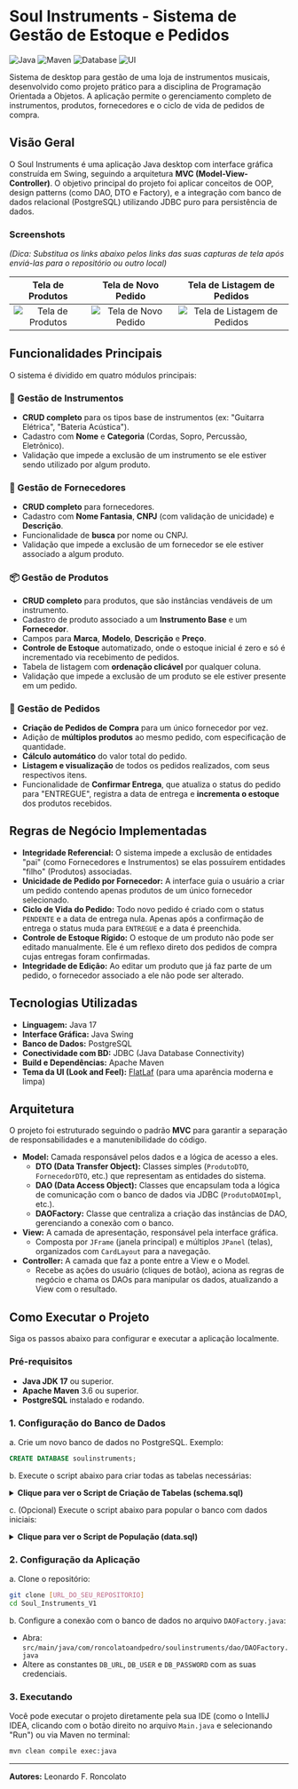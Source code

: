 # Soul Instruments - Sistema de Gestão de Estoque e Pedidos

![Java](https://img.shields.io/badge/Java-17-blue)
![Maven](https://img.shields.io/badge/Build-Maven-red)
![Database](https://img.shields.io/badge/Database-PostgreSQL-blue)
![UI](https://img.shields.io/badge/UI-Java%20Swing-orange)

Sistema de desktop para gestão de uma loja de instrumentos musicais, desenvolvido como projeto prático para a disciplina de Programação Orientada a Objetos. A aplicação permite o gerenciamento completo de instrumentos, produtos, fornecedores e o ciclo de vida de pedidos de compra.

## Visão Geral

O Soul Instruments é uma aplicação Java desktop com interface gráfica construída em Swing, seguindo a arquitetura **MVC (Model-View-Controller)**. O objetivo principal do projeto foi aplicar conceitos de OOP, design patterns (como DAO, DTO e Factory), e a integração com banco de dados relacional (PostgreSQL) utilizando JDBC puro para persistência de dados.

### Screenshots

*(Dica: Substitua os links abaixo pelos links das suas capturas de tela após enviá-las para o repositório ou outro local)*

| Tela de Produtos | Tela de Novo Pedido | Tela de Listagem de Pedidos |
| :---: | :---: | :---: |
| ![Tela de Produtos](https://i.imgur.com/URL_DA_SUA_IMAGEM_AQUI.png) | ![Tela de Novo Pedido](https://i.imgur.com/URL_DA_SUA_IMAGEM_AQUI.png) | ![Tela de Listagem de Pedidos](https://i.imgur.com/URL_DA_SUA_IMAGEM_AQUI.png) |

## Funcionalidades Principais

O sistema é dividido em quatro módulos principais:

### 🎸 Gestão de Instrumentos
- **CRUD completo** para os tipos base de instrumentos (ex: "Guitarra Elétrica", "Bateria Acústica").
- Cadastro com **Nome** e **Categoria** (Cordas, Sopro, Percussão, Eletrônico).
- Validação que impede a exclusão de um instrumento se ele estiver sendo utilizado por algum produto.

### 🚚 Gestão de Fornecedores
- **CRUD completo** para fornecedores.
- Cadastro com **Nome Fantasia**, **CNPJ** (com validação de unicidade) e **Descrição**.
- Funcionalidade de **busca** por nome ou CNPJ.
- Validação que impede a exclusão de um fornecedor se ele estiver associado a algum produto.

### 📦 Gestão de Produtos
- **CRUD completo** para produtos, que são instâncias vendáveis de um instrumento.
- Cadastro de produto associado a um **Instrumento Base** e um **Fornecedor**.
- Campos para **Marca**, **Modelo**, **Descrição** e **Preço**.
- **Controle de Estoque** automatizado, onde o estoque inicial é zero e só é incrementado via recebimento de pedidos.
- Tabela de listagem com **ordenação clicável** por qualquer coluna.
- Validação que impede a exclusão de um produto se ele estiver presente em um pedido.

### 📝 Gestão de Pedidos
- **Criação de Pedidos de Compra** para um único fornecedor por vez.
- Adição de **múltiplos produtos** ao mesmo pedido, com especificação de quantidade.
- **Cálculo automático** do valor total do pedido.
- **Listagem e visualização** de todos os pedidos realizados, com seus respectivos itens.
- Funcionalidade de **Confirmar Entrega**, que atualiza o status do pedido para "ENTREGUE", registra a data de entrega e **incrementa o estoque** dos produtos recebidos.

## Regras de Negócio Implementadas

- **Integridade Referencial:** O sistema impede a exclusão de entidades "pai" (como Fornecedores e Instrumentos) se elas possuírem entidades "filho" (Produtos) associadas.
- **Unicidade de Pedido por Fornecedor:** A interface guia o usuário a criar um pedido contendo apenas produtos de um único fornecedor selecionado.
- **Ciclo de Vida do Pedido:** Todo novo pedido é criado com o status `PENDENTE` e a data de entrega nula. Apenas após a confirmação de entrega o status muda para `ENTREGUE` e a data é preenchida.
- **Controle de Estoque Rígido:** O estoque de um produto não pode ser editado manualmente. Ele é um reflexo direto dos pedidos de compra cujas entregas foram confirmadas.
- **Integridade de Edição:** Ao editar um produto que já faz parte de um pedido, o fornecedor associado a ele não pode ser alterado.

## Tecnologias Utilizadas

- **Linguagem:** Java 17
- **Interface Gráfica:** Java Swing
- **Banco de Dados:** PostgreSQL
- **Conectividade com BD:** JDBC (Java Database Connectivity)
- **Build e Dependências:** Apache Maven
- **Tema da UI (Look and Feel):** [FlatLaf](https://www.formdev.com/flatlaf/) (para uma aparência moderna e limpa)

## Arquitetura

O projeto foi estruturado seguindo o padrão **MVC** para garantir a separação de responsabilidades e a manutenibilidade do código.

- **Model:** Camada responsável pelos dados e a lógica de acesso a eles.
  - **DTO (Data Transfer Object):** Classes simples (`ProdutoDTO`, `FornecedorDTO`, etc.) que representam as entidades do sistema.
  - **DAO (Data Access Object):** Classes que encapsulam toda a lógica de comunicação com o banco de dados via JDBC (`ProdutoDAOImpl`, etc.).
  - **DAOFactory:** Classe que centraliza a criação das instâncias de DAO, gerenciando a conexão com o banco.
- **View:** A camada de apresentação, responsável pela interface gráfica.
  - Composta por `JFrame` (janela principal) e múltiplos `JPanel` (telas), organizados com `CardLayout` para a navegação.
- **Controller:** A camada que faz a ponte entre a View e o Model.
  - Recebe as ações do usuário (cliques de botão), aciona as regras de negócio e chama os DAOs para manipular os dados, atualizando a View com o resultado.

## Como Executar o Projeto

Siga os passos abaixo para configurar e executar a aplicação localmente.

### Pré-requisitos
- **Java JDK 17** ou superior.
- **Apache Maven** 3.6 ou superior.
- **PostgreSQL** instalado e rodando.

### 1. Configuração do Banco de Dados

a. Crie um novo banco de dados no PostgreSQL. Exemplo:
```sql
CREATE DATABASE soulinstruments;
```

b. Execute o script abaixo para criar todas as tabelas necessárias:

<details>
<summary><strong>Clique para ver o Script de Criação de Tabelas (schema.sql)</strong></summary>

```sql
-- Limpa o banco para um novo começo (cuidado em produção!)
TRUNCATE TABLE fornecedor, instrumento, produto, pedido, itempedido RESTART IDENTITY CASCADE;

-- Criação das Tabelas
CREATE TABLE instrumento (
    idinstrumento SERIAL PRIMARY KEY,
    nome VARCHAR(50) NOT NULL UNIQUE,
    categoria VARCHAR(20) NOT NULL
);

CREATE TABLE fornecedor (
    idfornecedor SERIAL PRIMARY KEY,
    nomefornecedor VARCHAR(60) NOT NULL,
    cnpj VARCHAR(20) NOT NULL UNIQUE,
    descricao VARCHAR(255)
);

CREATE TABLE produto (
    idproduto SERIAL PRIMARY KEY,
    marca VARCHAR(30) NOT NULL,
    modelo VARCHAR(30),
    descricao VARCHAR(255),
    preco DECIMAL(10, 2) NOT NULL,
    quantidadeestoque INT NOT NULL,
    idinstrumento INT NOT NULL,
    idfornecedor INT NOT NULL,
    FOREIGN KEY (idinstrumento) REFERENCES instrumento(idinstrumento),
    FOREIGN KEY (idfornecedor) REFERENCES fornecedor(idfornecedor)
);

CREATE TABLE pedido (
    idpedido SERIAL PRIMARY KEY,
    datapedido DATE NOT NULL,
    dataentrega DATE,
    valortotal DECIMAL(10, 2),
    idfornecedor INT NOT NULL,
    status VARCHAR(20) NOT NULL DEFAULT 'PENDENTE',
    FOREIGN KEY (idfornecedor) REFERENCES fornecedor(idfornecedor)
);

CREATE TABLE itempedido (
    iditempedido SERIAL PRIMARY KEY,
    quantidade INT NOT NULL,
    valorunitario DECIMAL(10, 2) NOT NULL,
    valortotal DECIMAL(10, 2) NOT NULL,
    idproduto INT NOT NULL,
    idpedido INT NOT NULL,
    FOREIGN KEY (idproduto) REFERENCES produto(idproduto),
    FOREIGN KEY (idpedido) REFERENCES pedido(idpedido) ON DELETE CASCADE
);
```
</details>

c. (Opcional) Execute o script abaixo para popular o banco com dados iniciais:

<details>
<summary><strong>Clique para ver o Script de População (data.sql)</strong></summary>

```sql
-- Inserindo Fornecedores
INSERT INTO fornecedor (nomefornecedor, cnpj, descricao) VALUES
('Fender Musical Instruments', '11.222.333/0001-44', 'Fornecedor oficial de guitarras e baixos Fender e Squier.'),
('Gibson Brands, Inc.', '55.666.777/0001-88', 'Fornecedor de guitarras Gibson, Epiphone e baixos.'),
('Yamaha Musical', '99.888.777/0001-66', 'Instrumentos musicais diversos, de teclados a baterias.'),
('Roland Corporation', '22.333.444/0001-55', 'Especialista em instrumentos eletrônicos, sintetizadores e baterias eletrônicas.');

-- Inserindo Instrumentos base
INSERT INTO instrumento (nome, categoria) VALUES
('Guitarra Elétrica', 'cordas'),
('Baixo Elétrico', 'cordas'),
('Violão Acústico', 'cordas'),
('Bateria Acústica', 'percussao'),
('Teclado Arranjador', 'eletronico'),
('Sintetizador', 'eletronico');

-- Inserindo Produtos (IDs assumem que as inserções anteriores geraram IDs de 1 em diante)
INSERT INTO produto (marca, modelo, descricao, preco, quantidadeestoque, idinstrumento, idfornecedor) VALUES
('Fender', 'Player Stratocaster', 'Corpo em amieiro, braço em maple, trio de captadores single-coil.', 4500.00, 10, 1, 1),
('Fender', 'American Professional II Telecaster', 'O padrão da indústria para guitarras versáteis. Cor Butterscotch Blonde.', 11500.00, 5, 1, 1),
('Fender', 'Player Jazz Bass', 'Baixo de 4 cordas, versátil e confortável. Acabamento 3-Color Sunburst.', 4800.00, 8, 2, 1),
('Gibson', 'Les Paul Standard 60s', 'Corpo em mogno, tampo em maple, captadores BurstBucker. Cor Iced Tea.', 17000.00, 3, 1, 2),
('Gibson', 'SG Standard', 'Corpo leve em mogno, braço fino e acesso fácil às casas superiores. Cor Cherry Red.', 9800.00, 4, 1, 2),
('Gibson', 'Hummingbird', 'Violão eletro-acústico icônico com timbre rico e quente.', 22000.00, 2, 3, 2),
('Yamaha', 'PSR-E373', 'Teclado arranjador portátil com 61 teclas sensitivas e vasta biblioteca de sons.', 1800.00, 15, 5, 3),
('Yamaha', 'Stage Custom Birch', 'Kit de bateria acústica em madeira Birch. Som focado e profissional. Bumbo de 22".', 5500.00, 6, 4, 3),
('Roland', 'Juno-DS61', 'Sintetizador de 61 teclas com sons profissionais, performance aprimorada e operação a pilhas.', 5200.00, 7, 6, 4);
```
</details>

### 2. Configuração da Aplicação

a. Clone o repositório:
```bash
git clone [URL_DO_SEU_REPOSITORIO]
cd Soul_Instruments_V1
```

b. Configure a conexão com o banco de dados no arquivo `DAOFactory.java`:
   - Abra: `src/main/java/com/roncolatoandpedro/soulinstruments/dao/DAOFactory.java`
   - Altere as constantes `DB_URL`, `DB_USER` e `DB_PASSWORD` com as suas credenciais.

### 3. Executando

Você pode executar o projeto diretamente pela sua IDE (como o IntelliJ IDEA, clicando com o botão direito no arquivo `Main.java` e selecionando "Run") ou via Maven no terminal:

```bash
mvn clean compile exec:java
```

---
**Autores:** Leonardo F. Roncolato
